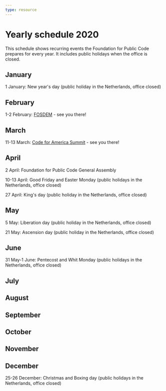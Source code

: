```yaml
---
type: resource
---
```


# Yearly schedule 2020

This schedule shows recurring events the Foundation for Public Code prepares for every year. It includes public holidays when the office is closed.

## January

1 January: New year's day (public holiday in the Netherlands, office closed)

## February

1-2 February: [FOSDEM](https://fosdem.org/2020/) - see you there!

## March

11-13 March: [Code for America Summit](https://www.codeforamerica.org/summit) - see you there!

## April

2 April: Foundation for Public Code General Assembly

10-13 April: Good Friday and Easter Monday (public holidays in the Netherlands, office closed)

27 April: King's day (public holiday in the Netherlands, office closed)

## May

5 May: Liberation day (public holiday in the Netherlands, office closed)

21 May: Ascension day (public holiday in the Netherlands, office closed)

## June

31 May-1 June: Pentecost and Whit Monday (public holidays in the Netherlands, office closed)

## July

## August

## September

## October

## November

## December

25-26 December: Christmas and Boxing day (public holidays in the Netherlands, office closed)
